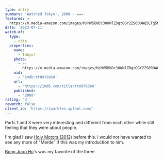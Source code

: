 ```yaml
---
type: entry
summary: 'Watched Tokyo!, 2008 - ★★★'
featured: >-
  https://m.media-amazon.com/images/M/MV5BNDc3OWNlZDgtOGY2ZS00OWQ5LTg5M2EtMjEyMWIwOWI5Mjk0XkEyXkFqcGdeQXVyMTk5MjAyMjM@._V1_SX300.jpg
date: '2023-07-11'
watch-of:
  type:
    - cite
  properties:
    name:
      - Tokyo!
    photo:
      - >-
        https://m.media-amazon.com/images/M/MV5BNDc3OWNlZDgtOGY2ZS00OWQ5LTg5M2EtMjEyMWIwOWI5Mjk0XkEyXkFqcGdeQXVyMTk5MjAyMjM@._V1_SX300.jpg
    uid:
      - 'imdb:tt0976060'
    url:
      - 'https://imdb.com/title/tt0976060'
    published:
      - '2008'
rating: '3'
rewatch: false
client_id: 'https://sparkles.sploot.com/'
---
```


Parts 1 and 3 were very interesting and different from each other while still feeling that they were about people.

I'm glad I saw [Holy Motors (2012)](/watched/1679431369-holy-motors-2012) before this. I would not have wanted to see any more of "Merde" if this was my introduction to him.

[Bong Joon Ho](https://imdb.com/name/nm0094435/)'s was my favorite of the three.